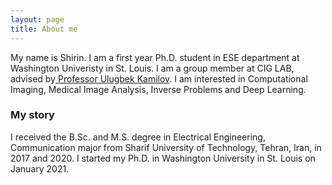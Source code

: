 ```yaml
---
layout: page
title: About me
---
```


My name is Shirin. I am a first year Ph.D. student in ESE department at Washington Univeristy in St. Louis. I am a group member at CIG LAB, advised by[ Professor Ulugbek Kamilov](https://cigroup.wustl.edu/ulugbek-s-kamilov/). I am interested in Computational Imaging, Medical Image Analysis, Inverse Problems and Deep Learning.  

### My story

I received the B.Sc. and M.S. degree in Electrical Engineering, Communication major from Sharif University of Technology, Tehran, Iran, in 2017 and 2020. I started my Ph.D. in Washington University in St. Louis on January 2021. 
